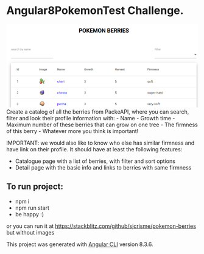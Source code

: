 # Angular8PokemonTest Challenge. 
<img src='./pokemonBerry.png'>
Create a catalog of all the berries from PackeAPI, where you can search, filter
and look their profile information with:
- Name
- Growth time
- Maximum number of these berries that can grow on one tree
- The firmness of this berry
- Whatever more you think is important!

IMPORTANT: we would also like to know who else has similar firmness and have link on their
profile.
It should have at least the following features:
- Catalogue page with a list of berries, with filter and sort options
- Detail page with the basic info and links to berries with same firmness

## To run project:
- npm i
- npm run start
- be happy :)

or you can run it at https://stackblitz.com/github/sjcrisme/pokemon-berries
but without images

This project was generated with [Angular CLI](https://github.com/angular/angular-cli) version 8.3.6.



